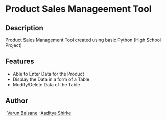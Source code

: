 # Product Sales Manageement Tool

## Description
Product Sales Management Tool created using basic Python (High School Project)

## Features
- Able to Enter Data for the Product
- Display the Data in a form of a Table 
- Modify/Delete Data of the Table

## Author
-[Varun Baisane](https://www.linkedin.com/in/varunbaisane/)
-[Aaditya Shirke](https://github.com/KingCoder01)
